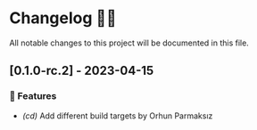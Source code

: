 # Changelog 🐧🎵

All notable changes to this project will be documented in this file.

## [0.1.0-rc.2] - 2023-04-15

### 🎵 Features

- *(cd)* Add different build targets by Orhun Parmaksız

<!-- generated by git-cliff -->
